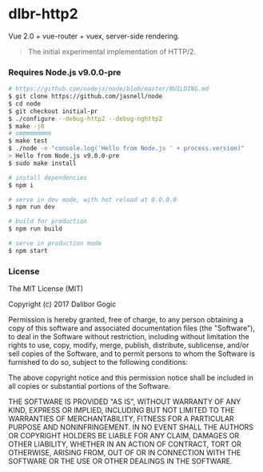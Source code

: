 # dlbr-http2

Vue 2.0 + vue-router + vuex, server-side rendering.

> The initial experimental implementation of HTTP/2.

### Requires Node.js v9.0.0-pre

```bash
# https://github.com/nodejs/node/blob/master/BUILDING.md
$ git clone https://github.com/jasnell/node
$ cd node
$ git checkout initial-pr
$ ./configure --debug-http2 --debug-nghttp2
$ make -j8
# ommmmmmmmm
$ make test
$ ./node -e "console.log('Hello from Node.js ' + process.version)"
> Hello from Node.js v9.0.0-pre
$ sudo make install
```

```bash
# install dependencies
$ npm i

# serve in dev mode, with hot reload at 0.0.0.0
$ npm run dev

# build for production
$ npm run build

# serve in production mode
$ npm start
```

### License

The MIT License (MIT)

Copyright (c) 2017 Dalibor Gogic

Permission is hereby granted, free of charge, to any person obtaining a copy
of this software and associated documentation files (the "Software"), to deal
in the Software without restriction, including without limitation the rights
to use, copy, modify, merge, publish, distribute, sublicense, and/or sell
copies of the Software, and to permit persons to whom the Software is
furnished to do so, subject to the following conditions:

The above copyright notice and this permission notice shall be included in all
copies or substantial portions of the Software.

THE SOFTWARE IS PROVIDED "AS IS", WITHOUT WARRANTY OF ANY KIND, EXPRESS OR
IMPLIED, INCLUDING BUT NOT LIMITED TO THE WARRANTIES OF MERCHANTABILITY,
FITNESS FOR A PARTICULAR PURPOSE AND NONINFRINGEMENT. IN NO EVENT SHALL THE
AUTHORS OR COPYRIGHT HOLDERS BE LIABLE FOR ANY CLAIM, DAMAGES OR OTHER
LIABILITY, WHETHER IN AN ACTION OF CONTRACT, TORT OR OTHERWISE, ARISING FROM,
OUT OF OR IN CONNECTION WITH THE SOFTWARE OR THE USE OR OTHER DEALINGS IN THE
SOFTWARE.
